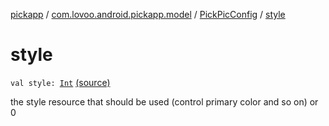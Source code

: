 [pickapp](../../index.md) / [com.lovoo.android.pickapp.model](../index.md) / [PickPicConfig](index.md) / [style](./style.md)

# style

`val style: `[`Int`](https://kotlinlang.org/api/latest/jvm/stdlib/kotlin/-int/index.html) [(source)](https://github.com/lovoo/android-pickpic/blob/master/pickapp/src/main/kotlin/com/lovoo/android/pickapp/model/PickPicConfig.kt#L24)

the style resource that should be used (control primary color and so on) or 0

